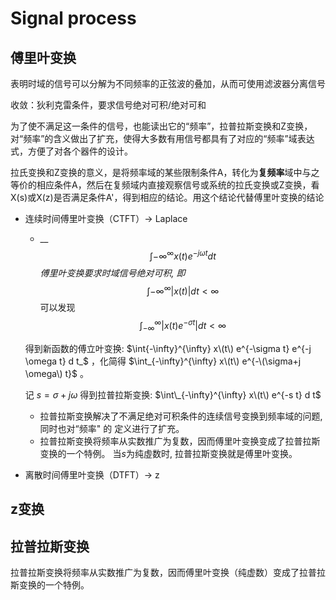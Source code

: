 # Signal process

## 傅里叶变换

表明时域的信号可以分解为不同频率的正弦波的叠加，从而可使用滤波器分离信号

收敛：狄利克雷条件，要求信号绝对可积/绝对可和

为了使不满足这一条件的信号，也能读出它的“频率”，拉普拉斯变换和Z变换，对“频率”的含义做出了扩充，使得大多数有用信号都具有了对应的“频率”域表达式，方便了对各个器件的设计。

拉氏变换和Z变换的意义，是将频率域的某些限制条件A，转化为**复频率**域中与之等价的相应条件A，然后在复频域内直接观察信号或系统的拉氏变换或Z变换，看X\(s\)或X\(z\)是否满足条件A'，得到相应的结论。用这个结论代替傅里叶变换的结论

* 连续时间傅里叶变换（CTFT）-&gt; Laplace
  *  __$$\int{-\infty}^{\infty} x(t) e^{-j \omega t} d t$$ _傅里叶变换要求时域信号绝对可积, 即_  $$\int{-\infty}^{\infty}|x(t)| d t<\infty$$ 可以发现$$\int_{-\infty}^{\infty}\left|x(t) e^{-\sigma t}\right| d t<\infty$$ 

    得到新函数的傅立叶变换: $\int{-\infty}^{\infty} x\(t\) e^{-\sigma t} e^{-j \omega t} d t_$ ，化简得 $\int_{-\infty}^{\infty} x\(t\) e^{-\(\sigma+j \omega\) t}$ 。

    记 $s=\sigma+j \omega$ 得到拉普拉斯变换: $\int\_{-\infty}^{\infty} x\(t\) e^{-s t} d t$

  * 拉普拉斯变换解决了不满足绝对可积条件的连续信号变换到频率域的问题, 同时也对“频率" 的 定义进行了扩充。
  * 拉普拉斯变换将频率从实数推广为复数，因而傅里叶变换变成了拉普拉斯变换的一个特例。 当$s$为纯虛数时, 拉普拉斯变换就是傅里叶变换。
* 离散时间傅里叶变换（DTFT）-&gt; z

## z变换

## 拉普拉斯变换

拉普拉斯变换将频率从实数推广为复数，因而傅里叶变换（纯虚数）变成了拉普拉斯变换的一个特例。

